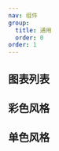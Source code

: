 ```yaml
---
nav: 组件
group:
  title: 通用
  order: 0
order: 1
---
```


## 图表列表

<IconSearch></IconSearch>

## 彩色风格

<code src="./demos/colorful.tsx"></code>

## 单色风格

<code src="./demos/filled.tsx"></code>
